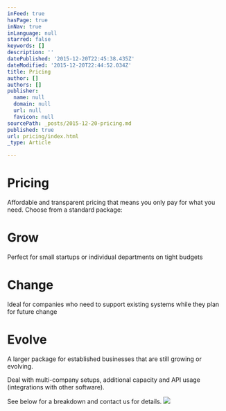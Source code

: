 ```yaml
---
inFeed: true
hasPage: true
inNav: true
inLanguage: null
starred: false
keywords: []
description: ''
datePublished: '2015-12-20T22:45:38.435Z'
dateModified: '2015-12-20T22:44:52.034Z'
title: Pricing
author: []
authors: []
publisher:
  name: null
  domain: null
  url: null
  favicon: null
sourcePath: _posts/2015-12-20-pricing.md
published: true
url: pricing/index.html
_type: Article

---
```

# Pricing

Affordable and transparent pricing that means you only pay for what you need. Choose from a standard package:

# Grow

Perfect for small startups or individual departments on tight budgets

# Change

Ideal for companies who need to support existing systems while they plan for future change

# Evolve

A larger package for established businesses that are still growing or evolving.

Deal with multi-company setups, additional capacity and API usage (integrations with other software).

See below for a breakdown and contact us for details.
![](https://the-grid-user-content.s3-us-west-2.amazonaws.com/b7feedf4-f7ec-46b8-9041-c6cd872fe75a.png)